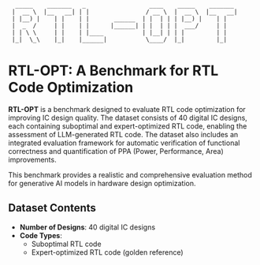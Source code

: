 ```
  _____    _______   _                  ____    _____    _______ 
 |  __ \  |__   __| | |                / __ \  |  __ \  |__   __|
 | |__) |    | |    | |       ______  | |  | | | |__) |    | |   
 |  _  /     | |    | |      |______| | |  | | |  ___/     | |   
 | | \ \     | |    | |____           | |__| | | |         | |   
 |_|  \_\    |_|    |______|           \____/  |_|         |_|   
```                                                                 
                                                                 
# RTL-OPT: A Benchmark for RTL Code Optimization

**RTL-OPT** is a benchmark designed to evaluate RTL code optimization for improving IC design quality. The dataset consists of 40 digital IC designs, each containing suboptimal and expert-optimized RTL code, enabling the assessment of LLM-generated RTL code. The dataset also includes an integrated evaluation framework for automatic verification of functional correctness and quantification of PPA (Power, Performance, Area) improvements.

This benchmark provides a realistic and comprehensive evaluation method for generative AI models in hardware design optimization.

## Dataset Contents

- **Number of Designs**: 40 digital IC designs
- **Code Types**:
  - Suboptimal RTL code
  - Expert-optimized RTL code (golden reference)
